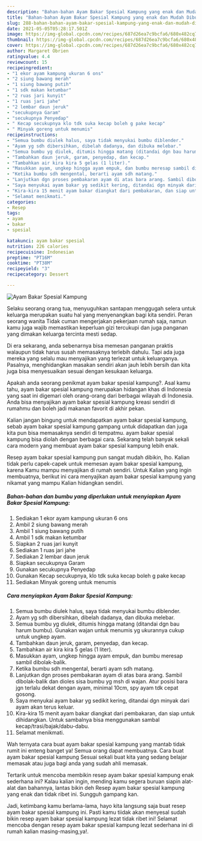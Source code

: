 ```yaml
---
description: "Bahan-bahan Ayam Bakar Spesial Kampung yang enak dan Mudah Dibuat"
title: "Bahan-bahan Ayam Bakar Spesial Kampung yang enak dan Mudah Dibuat"
slug: 288-bahan-bahan-ayam-bakar-spesial-kampung-yang-enak-dan-mudah-dibuat
date: 2021-05-05T05:28:17.501Z
image: https://img-global.cpcdn.com/recipes/687d26ea7c9bcfa6/680x482cq70/ayam-bakar-spesial-kampung-foto-resep-utama.jpg
thumbnail: https://img-global.cpcdn.com/recipes/687d26ea7c9bcfa6/680x482cq70/ayam-bakar-spesial-kampung-foto-resep-utama.jpg
cover: https://img-global.cpcdn.com/recipes/687d26ea7c9bcfa6/680x482cq70/ayam-bakar-spesial-kampung-foto-resep-utama.jpg
author: Margaret Obrien
ratingvalue: 4.4
reviewcount: 15
recipeingredient:
- "1 ekor ayam kampung ukuran 6 ons"
- "2 siung bawang merah"
- "1 siung bawang putih"
- "1 sdk makan ketumbar"
- "2 ruas jari kunyit"
- "1 ruas jari jahe"
- "2 lembar daun jeruk"
- "secukupnya Garam"
- "secukupnya Penyedap"
- " Kecap secukupnya klo tdk suka kecap boleh g pake kecap"
- " Minyak goreng untuk menumis"
recipeinstructions:
- "Semua bumbu diulek halus, saya tidak menyukai bumbu diblender."
- "Ayam yg sdh dibersihkan, dibelah dadanya, dan dibuka melebar."
- "Semua bumbu yg diulek, ditumis hingga matang (ditandai dgn bau harum bumbu). Gunakan wajan untuk menumis yg ukurannya cukup untuk ungkep ayam."
- "Tambahkan daun jeruk, garam, penyedap, dan kecap."
- "Tambahkan air kira kira 5 gelas (1 liter)."
- "Masukkan ayam, ungkep hingga ayam empuk, dan bumbu meresap sambil dibolak-balik."
- "Ketika bumbu sdh mengental, berarti ayam sdh matang."
- "Lanjutkan dgn proses pembakaran ayam di atas bara arang. Sambil dibolak-balik dan dioles sisa bumbu yg msh di wajan. Atur posisi bara jgn terlalu dekat dengan ayam, minimal 10cm, spy ayam tdk cepat gosong."
- "Saya menyukai ayam bakar yg sedikit kering, ditandai dgn minyak dari ayam akan terus keluar."
- "Kira-kira 15 menit ayam bakar diangkat dari pembakaran, dan siap untuk dihidangkan. Untuk sambalnya bisa menggunakan sambal kecap/trasi/bajak/dabu-dabu."
- "Selamat menikmati."
categories:
- Resep
tags:
- ayam
- bakar
- spesial

katakunci: ayam bakar spesial 
nutrition: 226 calories
recipecuisine: Indonesian
preptime: "PT16M"
cooktime: "PT38M"
recipeyield: "3"
recipecategory: Dessert

---
```



![Ayam Bakar Spesial Kampung](https://img-global.cpcdn.com/recipes/687d26ea7c9bcfa6/680x482cq70/ayam-bakar-spesial-kampung-foto-resep-utama.jpg)

Selaku seorang orang tua, menyuguhkan santapan menggugah selera untuk keluarga merupakan suatu hal yang menyenangkan bagi kita sendiri. Peran seorang  wanita Tidak cuman mengerjakan pekerjaan rumah saja, namun kamu juga wajib memastikan keperluan gizi tercukupi dan juga panganan yang dimakan keluarga tercinta mesti sedap.

Di era  sekarang, anda sebenarnya bisa memesan panganan praktis walaupun tidak harus susah memasaknya terlebih dahulu. Tapi ada juga mereka yang selalu mau menyajikan yang terlezat untuk keluarganya. Pasalnya, menghidangkan masakan sendiri akan jauh lebih bersih dan kita juga bisa menyesuaikan sesuai dengan kesukaan keluarga. 



Apakah anda seorang penikmat ayam bakar spesial kampung?. Asal kamu tahu, ayam bakar spesial kampung merupakan hidangan khas di Indonesia yang saat ini digemari oleh orang-orang dari berbagai wilayah di Indonesia. Anda bisa menyajikan ayam bakar spesial kampung kreasi sendiri di rumahmu dan boleh jadi makanan favorit di akhir pekan.

Kalian jangan bingung untuk mendapatkan ayam bakar spesial kampung, sebab ayam bakar spesial kampung gampang untuk didapatkan dan juga kita pun bisa memasaknya sendiri di tempatmu. ayam bakar spesial kampung bisa diolah dengan berbagai cara. Sekarang telah banyak sekali cara modern yang membuat ayam bakar spesial kampung lebih enak.

Resep ayam bakar spesial kampung pun sangat mudah dibikin, lho. Kalian tidak perlu capek-capek untuk memesan ayam bakar spesial kampung, karena Kamu mampu menyajikan di rumah sendiri. Untuk Kalian yang ingin membuatnya, berikut ini cara menyajikan ayam bakar spesial kampung yang nikamat yang mampu Kalian hidangkan sendiri.

<!--inarticleads1-->

##### Bahan-bahan dan bumbu yang diperlukan untuk menyiapkan Ayam Bakar Spesial Kampung:

1. Sediakan 1 ekor ayam kampung ukuran 6 ons
1. Ambil 2 siung bawang merah
1. Ambil 1 siung bawang putih
1. Ambil 1 sdk makan ketumbar
1. Siapkan 2 ruas jari kunyit
1. Sediakan 1 ruas jari jahe
1. Sediakan 2 lembar daun jeruk
1. Siapkan secukupnya Garam
1. Gunakan secukupnya Penyedap
1. Gunakan  Kecap secukupnya, klo tdk suka kecap boleh g pake kecap
1. Sediakan  Minyak goreng untuk menumis




<!--inarticleads2-->

##### Cara menyiapkan Ayam Bakar Spesial Kampung:

1. Semua bumbu diulek halus, saya tidak menyukai bumbu diblender.
1. Ayam yg sdh dibersihkan, dibelah dadanya, dan dibuka melebar.
1. Semua bumbu yg diulek, ditumis hingga matang (ditandai dgn bau harum bumbu). Gunakan wajan untuk menumis yg ukurannya cukup untuk ungkep ayam.
1. Tambahkan daun jeruk, garam, penyedap, dan kecap.
1. Tambahkan air kira kira 5 gelas (1 liter).
1. Masukkan ayam, ungkep hingga ayam empuk, dan bumbu meresap sambil dibolak-balik.
1. Ketika bumbu sdh mengental, berarti ayam sdh matang.
1. Lanjutkan dgn proses pembakaran ayam di atas bara arang. Sambil dibolak-balik dan dioles sisa bumbu yg msh di wajan. Atur posisi bara jgn terlalu dekat dengan ayam, minimal 10cm, spy ayam tdk cepat gosong.
1. Saya menyukai ayam bakar yg sedikit kering, ditandai dgn minyak dari ayam akan terus keluar.
1. Kira-kira 15 menit ayam bakar diangkat dari pembakaran, dan siap untuk dihidangkan. Untuk sambalnya bisa menggunakan sambal kecap/trasi/bajak/dabu-dabu.
1. Selamat menikmati.




Wah ternyata cara buat ayam bakar spesial kampung yang mantab tidak rumit ini enteng banget ya! Semua orang dapat membuatnya. Cara buat ayam bakar spesial kampung Sesuai sekali buat kita yang sedang belajar memasak atau juga bagi anda yang sudah ahli memasak.

Tertarik untuk mencoba membikin resep ayam bakar spesial kampung enak sederhana ini? Kalau kalian ingin, mending kamu segera buruan siapin alat-alat dan bahannya, lantas bikin deh Resep ayam bakar spesial kampung yang enak dan tidak ribet ini. Sungguh gampang kan. 

Jadi, ketimbang kamu berlama-lama, hayo kita langsung saja buat resep ayam bakar spesial kampung ini. Pasti kamu tiidak akan menyesal sudah bikin resep ayam bakar spesial kampung lezat tidak ribet ini! Selamat mencoba dengan resep ayam bakar spesial kampung lezat sederhana ini di rumah kalian masing-masing,ya!.

